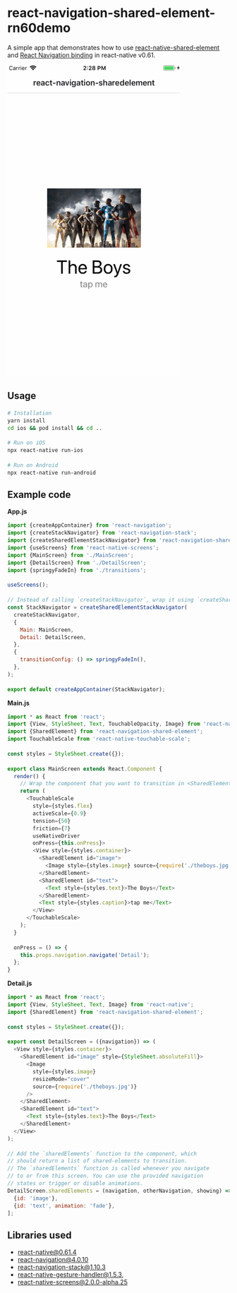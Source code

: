# react-navigation-shared-element-rn60demo

A simple app that demonstrates how to use [react-native-shared-element](https://github.com/IjzerenHein/react-native-shared-element) and [React Navigation binding](https://github.com/IjzerenHein/react-navigation-shared-element) in react-native v0.61.

![MagicMoveGif](theboys.gif)

## Usage

```sh
# Installation
yarn install
cd ios && pod install && cd ..

# Run on iOS
npx react-native run-ios

# Run on Android
npx react-native run-android
```

## Example code

**App.js**

```js
import {createAppContainer} from 'react-navigation';
import {createStackNavigator} from 'react-navigation-stack';
import {createSharedElementStackNavigator} from 'react-navigation-shared-element';
import {useScreens} from 'react-native-screens';
import {MainScreen} from './MainScreen';
import {DetailScreen} from './DetailScreen';
import {springyFadeIn} from './transitions';

useScreens();

// Instead of calling `createStackNavigator`, wrap it using `createSharedElementStackNavigator`
const StackNavigator = createSharedElementStackNavigator(
  createStackNavigator,
  {
    Main: MainScreen,
    Detail: DetailScreen,
  },
  {
    transitionConfig: () => springyFadeIn(),
  },
);

export default createAppContainer(StackNavigator);
```

**Main.js**

```js
import * as React from 'react';
import {View, StyleSheet, Text, TouchableOpacity, Image} from 'react-native';
import {SharedElement} from 'react-navigation-shared-element';
import TouchableScale from 'react-native-touchable-scale';

const styles = StyleSheet.create({});

export class MainScreen extends React.Component {
  render() {
    // Wrap the component that you want to transition in <SharedElement>
    return (
      <TouchableScale
        style={styles.flex}
        activeScale={0.9}
        tension={50}
        friction={7}
        useNativeDriver
        onPress={this.onPress}>
        <View style={styles.container}>
          <SharedElement id="image">
            <Image style={styles.image} source={require('./theboys.jpg')} />
          </SharedElement>
          <SharedElement id="text">
            <Text style={styles.text}>The Boys</Text>
          </SharedElement>
          <Text style={styles.caption}>tap me</Text>
        </View>
      </TouchableScale>
    );
  }

  onPress = () => {
    this.props.navigation.navigate('Detail');
  };
}
```

**Detail.js**

```js
import * as React from 'react';
import {View, StyleSheet, Text, Image} from 'react-native';
import {SharedElement} from 'react-navigation-shared-element';

const styles = StyleSheet.create({});

export const DetailScreen = ({navigation}) => (
  <View style={styles.container}>
    <SharedElement id="image" style={StyleSheet.absoluteFill}>
      <Image
        style={styles.image}
        resizeMode="cover"
        source={require('./theboys.jpg')}
      />
    </SharedElement>
    <SharedElement id="text">
      <Text style={styles.text}>The Boys</Text>
    </SharedElement>
  </View>
);

// Add the `sharedElements` function to the component, which
// should return a list of shared-elements to transition.
// The `sharedElements` function is called whenever you navigate
// to or from this screen. You can use the provided navigation
// states or trigger or disable animations.
DetailScreen.sharedElements = (navigation, otherNavigation, showing) => [
  {id: 'image'},
  {id: 'text', animation: 'fade'},
];
```

## Libraries used

- react-native@0.61.4
- react-navigation@4.0.10
- react-navigation-stack@1.10.3
- react-native-gesture-handler@1.5.3,
- react-native-screens@2.0.0-alpha.25
